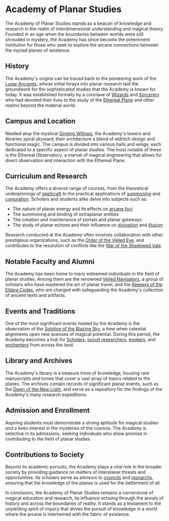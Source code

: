 # Academy of Planar Studies

The Academy of Planar Studies stands as a beacon of knowledge and research in the realm of interdimensional understanding and magical theory. Founded in an age when the boundaries between worlds were still shrouded in mystery, the Academy has since become the preeminent institution for those who seek to explore the arcane connections between the myriad planes of existence.

## History

The Academy's origins can be traced back to the pioneering work of the [Lunar Ancients](Lunar%20Ancients.md), whose initial forays into planar research laid the groundwork for the sophisticated studies that the Academy is known for today. It was established formally by a conclave of [Wizards](Wizards.md) and [Sorcerers](Sorcerers.md) who had devoted their lives to the study of the [Ethereal Plane](Ethereal%20Plane.md) and other realms beyond the material world.

## Campus and Location

Nestled atop the mystical [Singing Willows](Singing%20Willows.md), the Academy's towers and libraries spiral skyward, their architecture a blend of eldritch design and functional magic. The campus is divided into various halls and wings, each dedicated to a specific aspect of planar studies. The most notable of these is the Ethereal Observatory, a marvel of magical engineering that allows for direct observation and interaction with the Ethereal Plane.

## Curriculum and Research

The Academy offers a diverse range of courses, from the theoretical underpinnings of [spellcraft](spellcraft.md) to the practical applications of [summoning](summoning.md) and [conjuration](conjuration.md). Scholars and students alike delve into subjects such as:

- The nature of planar energy and its effects on [arcane foci](arcane%20foci.md)
- The summoning and binding of extraplanar entities
- The creation and maintenance of portals and planar gateways
- The study of planar echoes and their influence on [divination](divination.md) and [illusion](illusion.md)

Research conducted at the Academy often involves collaboration with other prestigious organizations, such as the [Order of the Veiled Eye](Order%20of%20the%20Veiled%20Eye.md), and contributes to the resolution of conflicts like the [War of the Shadowed Vale](War%20of%20the%20Shadowed%20Vale.md).

## Notable Faculty and Alumni

The Academy has been home to many esteemed individuals in the field of planar studies. Among them are the renowned [Veiled Navigators](Veiled%20Navigators.md), a group of scholars who have mastered the art of planar travel, and the [Keepers of the Eldara Codex](Keepers%20of%20the%20Eldara%20Codex.md), who are charged with safeguarding the Academy's collection of ancient texts and artifacts.

## Events and Traditions

One of the most significant events hosted by the Academy is the observation of the [Solstice of the Blazing Sky](Solstice%20of%20the%20Blazing%20Sky.md), a time when celestial alignments open new avenues of magical potential. During this period, the Academy becomes a hub for [Scholars](Scholars.md), [occult researchers](occult%20researchers.md), [evokers](evokers.md), and [enchanters](enchanters.md) from across the land.

## Library and Archives

The Academy's library is a treasure trove of knowledge, housing rare manuscripts and tomes that cover a vast array of topics related to the planes. The archives contain records of significant planar events, such as the [Dawn of the New Light](Dawn%20of%20the%20New%20Light.md), and serve as a repository for the findings of the Academy's many research expeditions.

## Admission and Enrollment

Aspiring students must demonstrate a strong aptitude for magical studies and a keen interest in the mysteries of the cosmos. The Academy is selective in its admissions, seeking individuals who show promise in contributing to the field of planar studies.

## Contributions to Society

Beyond its academic pursuits, the Academy plays a vital role in the broader society by providing guidance on matters of interplanar threats and opportunities. Its scholars serve as advisors to [councils](councils.md) and [monarchs](monarchs.md), ensuring that the knowledge of the planes is used for the betterment of all.

In conclusion, the Academy of Planar Studies remains a cornerstone of magical education and research, its influence echoing through the annals of history and across the boundaries of reality. It stands as a testament to the unyielding spirit of inquiry that drives the pursuit of knowledge in a world where the arcane is intertwined with the fabric of existence.